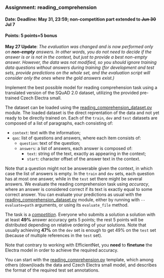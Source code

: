 ### Assignment: reading_comprehension
#### Date: Deadline: May 31, 23:59; non-competition part extended to ~~Jun 30~~ Jul 7
#### Points: 5 points+5 bonus

**May 27 Update**: _The evaluation was changed and is now performed only on
**non-empty** answers. In other words, you do not need to decide if the answer is or
is not in the context, but just to provide a best non-empty answer. However,
the data was not modified, so you should ignore training data questions without
answers during training (for development and test sets, provide predictions on
the whole set, and the evaluation script will consider only the ones where
the gold answers exist.)_

Implement the best possible model for reading comprehension task using
a translated version of the SQuAD 2.0 dataset, utilizing the provided
pre-trained Czech Electra small.

The dataset can be loaded using the
[reading_comprehension_dataset.py](https://github.com/ufal/npfl114/tree/master/labs/11/reading_comprehension_dataset.py)
module. The loaded dataset is the direct reprentation of the data and not yet
ready to be directly trained on. Each of the `train`, `dev` and `test` datasets
are composed of a list of paragraphs, each consisting of:
- `context`: text with the information;
- `qas`: list of questions and answers, where each item consists of:
  - `question`: text of the question;
  - `answers`: a list of answers, each answer is composed of:
    - `text`: string of the text, exactly as appearing in the context;
    - `start`: character offset of the answer text in the context.

Note that a question might not be answerable given the context, in which case
the list of answers is empty. In the `train` and `dev` sets, each question has
at most one answer, while in the `test` set there might be several answers.
We evaluate the reading comprehension task using _accuracy_, where an answer is
considered correct if its text is exactly equal to some correct answer.
You can evaluate your predictions as usual with the
[reading_comprehension_dataset.py](https://github.com/ufal/npfl114/tree/master/labs/11/reading_comprehension_dataset.py)
module, either by running with `--evaluate=path` arguments, or using its
`evaluate_file` method.

The task is a [_competition_](https://ufal.mff.cuni.cz/courses/npfl114/2021-summer#competitions). Everyone who submits a solution
a solution with at least **49%** answer accuracy gets 5 points; the rest 5 points
will be distributed depending on relative ordering of your solutions. Note that
usually achieving **47%** on the `dev` set is enough to get 49% on the `test`
set (because of multiple references in the `test` set).

Note that contrary to working with EfficientNet, you **need** to **finetune**
the Electra model in order to achieve the required accuracy.

You can start with the
[reading_comprehension.py](https://github.com/ufal/npfl114/tree/master/labs/11/reading_comprehension.py)
template, which among others (down)loads the data and Czech Electra small model, and describes
the format of the required test set annotations.
